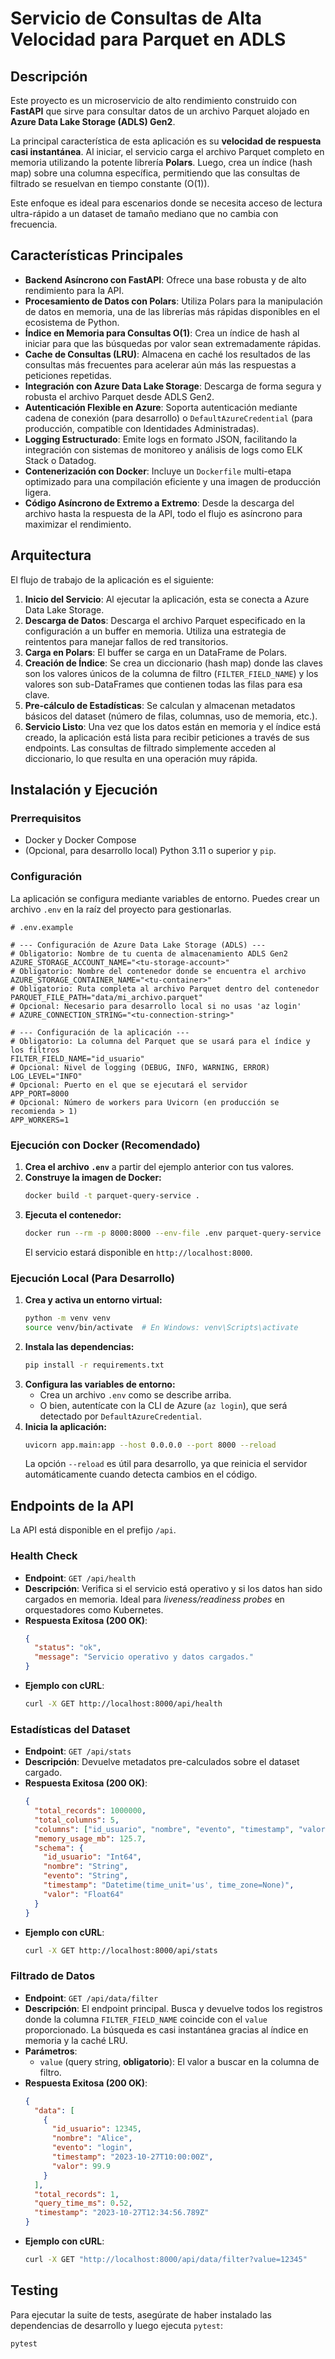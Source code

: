 # Servicio de Consultas de Alta Velocidad para Parquet en ADLS

## Descripción

Este proyecto es un microservicio de alto rendimiento construido con **FastAPI** que sirve para consultar datos de un archivo Parquet alojado en **Azure Data Lake Storage (ADLS) Gen2**.

La principal característica de esta aplicación es su **velocidad de respuesta casi instantánea**. Al iniciar, el servicio carga el archivo Parquet completo en memoria utilizando la potente librería **Polars**. Luego, crea un índice (hash map) sobre una columna específica, permitiendo que las consultas de filtrado se resuelvan en tiempo constante (O(1)).

Este enfoque es ideal para escenarios donde se necesita acceso de lectura ultra-rápido a un dataset de tamaño mediano que no cambia con frecuencia.

## Características Principales

- **Backend Asíncrono con FastAPI**: Ofrece una base robusta y de alto rendimiento para la API.
- **Procesamiento de Datos con Polars**: Utiliza Polars para la manipulación de datos en memoria, una de las librerías más rápidas disponibles en el ecosistema de Python.
- **Índice en Memoria para Consultas O(1)**: Crea un índice de hash al iniciar para que las búsquedas por valor sean extremadamente rápidas.
- **Cache de Consultas (LRU)**: Almacena en caché los resultados de las consultas más frecuentes para acelerar aún más las respuestas a peticiones repetidas.
- **Integración con Azure Data Lake Storage**: Descarga de forma segura y robusta el archivo Parquet desde ADLS Gen2.
- **Autenticación Flexible en Azure**: Soporta autenticación mediante cadena de conexión (para desarrollo) o `DefaultAzureCredential` (para producción, compatible con Identidades Administradas).
- **Logging Estructurado**: Emite logs en formato JSON, facilitando la integración con sistemas de monitoreo y análisis de logs como ELK Stack o Datadog.
- **Contenerización con Docker**: Incluye un `Dockerfile` multi-etapa optimizado para una compilación eficiente y una imagen de producción ligera.
- **Código Asíncrono de Extremo a Extremo**: Desde la descarga del archivo hasta la respuesta de la API, todo el flujo es asíncrono para maximizar el rendimiento.

## Arquitectura

El flujo de trabajo de la aplicación es el siguiente:

1.  **Inicio del Servicio**: Al ejecutar la aplicación, esta se conecta a Azure Data Lake Storage.
2.  **Descarga de Datos**: Descarga el archivo Parquet especificado en la configuración a un buffer en memoria. Utiliza una estrategia de reintentos para manejar fallos de red transitorios.
3.  **Carga en Polars**: El buffer se carga en un DataFrame de Polars.
4.  **Creación de Índice**: Se crea un diccionario (hash map) donde las claves son los valores únicos de la columna de filtro (`FILTER_FIELD_NAME`) y los valores son sub-DataFrames que contienen todas las filas para esa clave.
5.  **Pre-cálculo de Estadísticas**: Se calculan y almacenan metadatos básicos del dataset (número de filas, columnas, uso de memoria, etc.).
6.  **Servicio Listo**: Una vez que los datos están en memoria y el índice está creado, la aplicación está lista para recibir peticiones a través de sus endpoints. Las consultas de filtrado simplemente acceden al diccionario, lo que resulta en una operación muy rápida.

## Instalación y Ejecución

### Prerrequisitos

-   Docker y Docker Compose
-   (Opcional, para desarrollo local) Python 3.11 o superior y `pip`.

### Configuración

La aplicación se configura mediante variables de entorno. Puedes crear un archivo `.env` en la raíz del proyecto para gestionarlas.

```
# .env.example

# --- Configuración de Azure Data Lake Storage (ADLS) ---
# Obligatorio: Nombre de tu cuenta de almacenamiento ADLS Gen2
AZURE_STORAGE_ACCOUNT_NAME="<tu-storage-account>"
# Obligatorio: Nombre del contenedor donde se encuentra el archivo
AZURE_STORAGE_CONTAINER_NAME="<tu-container>"
# Obligatorio: Ruta completa al archivo Parquet dentro del contenedor
PARQUET_FILE_PATH="data/mi_archivo.parquet"
# Opcional: Necesario para desarrollo local si no usas 'az login'
# AZURE_CONNECTION_STRING="<tu-connection-string>"

# --- Configuración de la aplicación ---
# Obligatorio: La columna del Parquet que se usará para el índice y los filtros
FILTER_FIELD_NAME="id_usuario"
# Opcional: Nivel de logging (DEBUG, INFO, WARNING, ERROR)
LOG_LEVEL="INFO"
# Opcional: Puerto en el que se ejecutará el servidor
APP_PORT=8000
# Opcional: Número de workers para Uvicorn (en producción se recomienda > 1)
APP_WORKERS=1
```

### Ejecución con Docker (Recomendado)

1.  **Crea el archivo `.env`** a partir del ejemplo anterior con tus valores.
2.  **Construye la imagen de Docker:**
    ```bash
    docker build -t parquet-query-service .
    ```
3.  **Ejecuta el contenedor:**
    ```bash
    docker run --rm -p 8000:8000 --env-file .env parquet-query-service
    ```
    El servicio estará disponible en `http://localhost:8000`.

### Ejecución Local (Para Desarrollo)

1.  **Crea y activa un entorno virtual:**
    ```bash
    python -m venv venv
    source venv/bin/activate  # En Windows: venv\Scripts\activate
    ```
2.  **Instala las dependencias:**
    ```bash
    pip install -r requirements.txt
    ```
3.  **Configura las variables de entorno:**
    -   Crea un archivo `.env` como se describe arriba.
    -   O bien, autentícate con la CLI de Azure (`az login`), que será detectado por `DefaultAzureCredential`.
4.  **Inicia la aplicación:**
    ```bash
    uvicorn app.main:app --host 0.0.0.0 --port 8000 --reload
    ```
    La opción `--reload` es útil para desarrollo, ya que reinicia el servidor automáticamente cuando detecta cambios en el código.

## Endpoints de la API

La API está disponible en el prefijo `/api`.

### Health Check

-   **Endpoint**: `GET /api/health`
-   **Descripción**: Verifica si el servicio está operativo y si los datos han sido cargados en memoria. Ideal para *liveness/readiness probes* en orquestadores como Kubernetes.
-   **Respuesta Exitosa (200 OK)**:
    ```json
    {
      "status": "ok",
      "message": "Servicio operativo y datos cargados."
    }
    ```
-   **Ejemplo con cURL**:
    ```bash
    curl -X GET http://localhost:8000/api/health
    ```

### Estadísticas del Dataset

-   **Endpoint**: `GET /api/stats`
-   **Descripción**: Devuelve metadatos pre-calculados sobre el dataset cargado.
-   **Respuesta Exitosa (200 OK)**:
    ```json
    {
      "total_records": 1000000,
      "total_columns": 5,
      "columns": ["id_usuario", "nombre", "evento", "timestamp", "valor"],
      "memory_usage_mb": 125.7,
      "schema": {
        "id_usuario": "Int64",
        "nombre": "String",
        "evento": "String",
        "timestamp": "Datetime(time_unit='us', time_zone=None)",
        "valor": "Float64"
      }
    }
    ```
-   **Ejemplo con cURL**:
    ```bash
    curl -X GET http://localhost:8000/api/stats
    ```

### Filtrado de Datos

-   **Endpoint**: `GET /api/data/filter`
-   **Descripción**: El endpoint principal. Busca y devuelve todos los registros donde la columna `FILTER_FIELD_NAME` coincide con el `value` proporcionado. La búsqueda es casi instantánea gracias al índice en memoria y la caché LRU.
-   **Parámetros**:
    -   `value` (query string, **obligatorio**): El valor a buscar en la columna de filtro.
-   **Respuesta Exitosa (200 OK)**:
    ```json
    {
      "data": [
        {
          "id_usuario": 12345,
          "nombre": "Alice",
          "evento": "login",
          "timestamp": "2023-10-27T10:00:00Z",
          "valor": 99.9
        }
      ],
      "total_records": 1,
      "query_time_ms": 0.52,
      "timestamp": "2023-10-27T12:34:56.789Z"
    }
    ```
-   **Ejemplo con cURL**:
    ```bash
    curl -X GET "http://localhost:8000/api/data/filter?value=12345"
    ```

## Testing

Para ejecutar la suite de tests, asegúrate de haber instalado las dependencias de desarrollo y luego ejecuta `pytest`:

```bash
pytest
```
